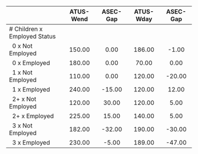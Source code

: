 
|                      |    ATUS-Wend |     ASEC-Gap |    ATUS-Wday |     ASEC-Gap |
| -------------------- | :----------: | :----------: | :----------: | :----------: |
| # Children x Employed Status |              |              |              |              |
| &nbsp;&nbsp;0 x Not Employed |       150.00 |         0.00 |       186.00 |        -1.00 |
| &nbsp;&nbsp;0 x Employed |       180.00 |         0.00 |        70.00 |         0.00 |
| &nbsp;&nbsp;1 x Not Employed |       110.00 |         0.00 |       120.00 |       -20.00 |
| &nbsp;&nbsp;1 x Employed |       240.00 |       -15.00 |       120.00 |        12.00 |
| &nbsp;&nbsp;2+ x Not Employed |       120.00 |        30.00 |       120.00 |         5.00 |
| &nbsp;&nbsp;2+ x Employed |       225.00 |        15.00 |       140.00 |         5.00 |
| &nbsp;&nbsp;3 x Not Employed |       182.00 |       -32.00 |       190.00 |       -30.00 |
| &nbsp;&nbsp;3 x Employed |       230.00 |        -5.00 |       189.00 |       -47.00 |

